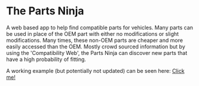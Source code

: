 <h1>The Parts Ninja</h1>

A web based app to help find compatible parts for vehicles. Many parts can be used in place of the OEM part with either no modifications or slight modifications. Many times, these non-OEM parts are cheaper and more easily accessed than the OEM. Mostly crowd sourced information but by using the 'Compatibility Web', the Parts Ninja can discover new parts that have a high probability of fitting. 

A working example (but potentially not updated) can be seen here: <a href="https://warm-spire-6921.herokuapp.com">Click me!</a>